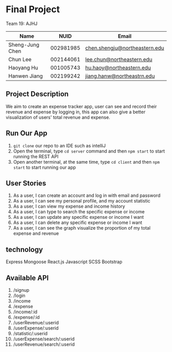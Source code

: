 # Final Project

Team 19: AJHJ

| Name | NUID | Email|
| ---------- | ---------- | ---------- |
| Sheng-Jung Chen | 002981985 | chen.shengju@northeastern.edu |
| Chun Lee | 002144061 | lee.chun@northeastern.edu |
| Haoyang Hu | 001005743 | hu.haoy@northeastern.edu |
| Hanwen Jiang | 002199242 | jiang.hanw@northeastrn.edu |

## Project Description

We aim to create an expense tracker app, user can see and record their revenue and expense by logging in,
this app can also give a better visualization of users' total revenue and expense.

## Run Our App

1. `git clone` our repo to an IDE such as intelliJ
2. Open the terminal, type `cd server` command and then `npm start` to start running the REST API
3. Open another terminal, at the same time, type `cd client` and then `npm start` to start running our app

## User Stories

1. As a user, I can create an account and log in with email and password
2. As a user, I can see my personal profile, and my account statistic
3. As a user, I can view my expense and income history
4. As a user, I can type to search the specific expense or income
5. As a user, I can update any specific expense or income I want
6. As a user, I can delete any specific expense or income I want
7. As a user, I can see the graph visualize the proportion of my total expense and revenue

## technology

Express
Mongoose
React.js
Javascript
SCSS
Bootstrap

## Available API

1. /signup
2. /login
3. /income
4. /expense
5. /income/:id
6. /expense/:id 
7. /userRevenue/:userid
8. /userExpense/:userid
9. /statistic/:userid
10. /userExpense/search/:userid
11. /userRevenue/search/:userid